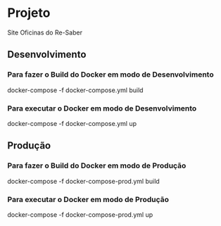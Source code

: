# Projeto

Site Oficinas do Re-Saber

## Desenvolvimento

### Para fazer o Build do Docker em modo de Desenvolvimento

docker-compose -f docker-compose.yml build

### Para executar o Docker em modo de Desenvolvimento

docker-compose -f docker-compose.yml up

## Produção

### Para fazer o Build do Docker em modo de Produção

docker-compose -f docker-compose-prod.yml build

### Para executar o Docker em modo de Produção

docker-compose -f docker-compose-prod.yml up
